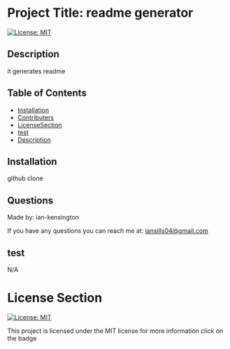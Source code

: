   
# Project Title: readme generator 

[![License: MIT](https://img.shields.io/badge/License-MIT-yellow.svg)](https://opensource.org/licenses/MIT) 


## Description


it generates readme 



## Table of Contents

* [Installation](#installation)
* [Contributers](#questions)
* [LicenseSection](#license-section)
* [test](#test)
* [Description](#description)





## Installation

github clone

## Questions


Made by: ian-kensington

If you have any questions you can reach me at: iansills04@gmail.com

## test

N/A

# License Section

[![License: MIT](https://img.shields.io/badge/License-MIT-yellow.svg)](https://opensource.org/licenses/MIT) 



This project is licensed under the MIT license for more information click on the badge

